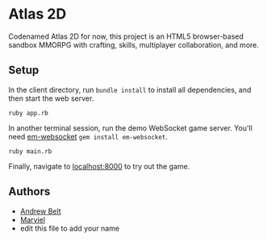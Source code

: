 
# Atlas 2D

Codenamed Atlas 2D for now, this project is an HTML5 browser-based sandbox MMORPG with crafting, skills, multiplayer collaboration, and more.

## Setup

In the client directory, run `bundle install` to install all dependencies, and then start the web server.

    ruby app.rb

In another terminal session, run the demo WebSocket game server. You'll need [em-websocket](https://github.com/igrigorik/em-websocket) `gem install em-websocket`.

    ruby main.rb

Finally, navigate to [localhost:8000](http://localhost:8000) to try out the game.


## Authors

- [Andrew Belt](https://github.com/AndrewBelt)
- [Marviel](https://github.com/Marviel)
- edit this file to add your name
